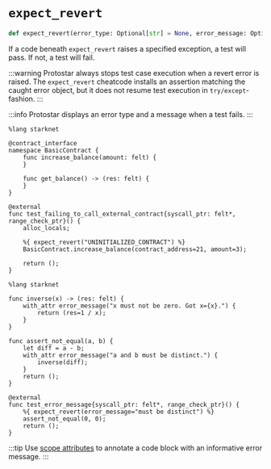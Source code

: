 # `expect_revert`

```python
def expect_revert(error_type: Optional[str] = None, error_message: Optional[str] = None) -> None: ...
```

If a code beneath `expect_revert` raises a specified exception, a test will pass. If not, a test will fail.

:::warning
Protostar always stops test case execution when a revert error is raised.
The `expect_revert` cheatcode installs an assertion matching the caught error object,
but it does not resume test execution in `try/except`-fashion.
:::

:::info
Protostar displays an error type and a message when a test fails.
:::

```cairo title="This test passes despite calling an uninitialized contract."
%lang starknet

@contract_interface
namespace BasicContract {
    func increase_balance(amount: felt) {
    }

    func get_balance() -> (res: felt) {
    }
}

@external
func test_failing_to_call_external_contract{syscall_ptr: felt*, range_check_ptr}() {
    alloc_locals;

    %{ expect_revert("UNINITIALIZED_CONTRACT") %}
    BasicContract.increase_balance(contract_address=21, amount=3);

    return ();
}
```

```cairo title="'except_revert' checks if the last error annotation contains 'error_message'."
%lang starknet

func inverse(x) -> (res: felt) {
    with_attr error_message("x must not be zero. Got x={x}.") {
        return (res=1 / x);
    }
}

func assert_not_equal(a, b) {
    let diff = a - b;
    with_attr error_message("a and b must be distinct.") {
        inverse(diff);
    }
    return ();
}

@external
func test_error_message{syscall_ptr: felt*, range_check_ptr}() {
    %{ expect_revert(error_message="must be distinct") %}
    assert_not_equal(0, 0);
    return ();
}
```

:::tip
Use [scope attributes](https://www.cairo-lang.org/docs/how_cairo_works/scope_attributes.html?highlight=with_attr) to annotate a code block with an informative error message.
:::
